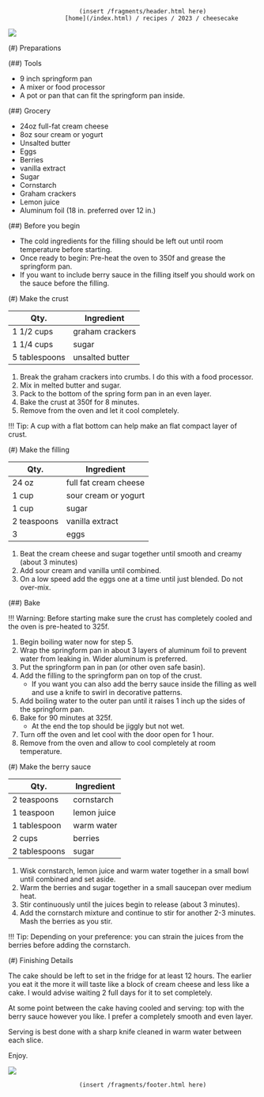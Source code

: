                         (insert /fragments/header.html here)
                    [home](/index.html) / recipes / 2023 / cheesecake
                                
                                
![](/data/site/recipes/2023/cheesecake/cheesecake_1.jpg)

(#) Preparations

(##) Tools
- 9 inch springform pan
- A mixer or food processor
- A pot or pan that can fit the springform pan inside.

(##) Grocery
- 24oz full-fat cream cheese
- 8oz sour cream or yogurt
- Unsalted butter
- Eggs
- Berries
- vanilla extract
- Sugar
- Cornstarch
- Graham crackers
- Lemon juice
- Aluminum foil (18 in. preferred over 12 in.)

(##) Before you begin
- The cold ingredients for the filling should be left out until room temperature before starting.
- Once ready to begin: Pre-heat the oven to 350f and grease the springform pan.
- If you want to include berry sauce in the filling itself you should work on the sauce before the filling.

(#) Make the crust

| Qty.                  | Ingredient             |
|-----------------------|------------------------|
| 1 1/2 cups            | graham crackers        |
| 1 1/4 cups            | sugar                  |
| 5 tablespoons         | unsalted butter        |

1. Break the graham crackers into crumbs. I do this with a food processor.
2. Mix in melted butter and sugar.
3. Pack to the bottom of the spring form pan in an even layer.
4. Bake the crust at 350f for 8 minutes.
5. Remove from the oven and let it cool completely.

!!! Tip:
    A cup with a flat bottom can help make an flat compact layer of crust.


(#) Make the filling

| Qty.                  | Ingredient             |
|-----------------------|------------------------|
| 24 oz                 | full fat cream cheese  |
| 1 cup                 | sour cream or yogurt   |
| 1 cup                 | sugar                  |
| 2 teaspoons           | vanilla extract        |
| 3                     | eggs                   |


1. Beat the cream cheese and sugar together until smooth and creamy (about 3 minutes)
2. Add sour cream and vanilla until combined.
3. On a low speed add the eggs one at a time until just blended. Do not over-mix.

(##) Bake

!!! Warning:
    Before starting make sure the crust has completely cooled and the oven is pre-heated to 325f.

1. Begin boiling water now for step 5.
2. Wrap the springform pan in about 3 layers of aluminum foil to prevent water from leaking in. Wider aluminum is preferred.
3. Put the springform pan in pan (or other oven safe basin).
4. Add the filling to the springform pan on top of the crust.
    - If you want you can also add the berry sauce inside the filling as well and use a knife to swirl in decorative patterns.
5. Add boiling water to the outer pan until it raises 1 inch up the sides of the springform pan.
6. Bake for 90 minutes at 325f.
    - At the end the top should be jiggly but not wet.
7. Turn off the oven and let cool with the door open for 1 hour.
8. Remove from the oven and allow to cool completely at room temperature.

(#) Make the berry sauce

| Qty.                  | Ingredient             |
|-----------------------|------------------------|
| 2 teaspoons           | cornstarch             |
| 1 teaspoon            | lemon juice            |
| 1 tablespoon          | warm water             |
| 2 cups                | berries                |
| 2 tablespoons         | sugar                  |

1. Wisk cornstarch, lemon juice and warm water together in a small bowl until combined and set aside.
2. Warm the berries and sugar together in a small saucepan over medium heat.
3. Stir continuously until the juices begin to release (about 3 minutes).
4. Add the cornstarch mixture and continue to stir for another 2-3 minutes. Mash the berries as you stir.

!!! Tip:
    Depending on your preference: you can strain the juices from the berries before adding the cornstarch.
    
(#) Finishing Details

The cake should be left to set in the fridge for at least 12 hours. The earlier you eat it the more it will taste like a block of cream cheese and less like a cake. I would advise waiting 2 full days for it to set completely.

At some point between the cake having cooled and serving: top with the berry sauce however you like. I prefer a completely smooth and even layer.

Serving is best done with a sharp knife cleaned in warm water between each slice.

Enjoy.

![](../../data/site/recipes/2023/cheesecake/cheesecake_2.jpg)

                        (insert /fragments/footer.html here)